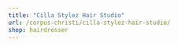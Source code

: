 ```yaml
---
title: "Cilla Stylez Hair Studio"
url: /corpus-christi/cilla-stylez-hair-studio/
shop: hairdresser
---
```

